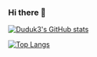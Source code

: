 ### Hi there 👋

<!--
**duduk3/duduk3** is a ✨ _special_ ✨ repository because its `README.md` (this file) appears on your GitHub profile.

Here are some ideas to get you started:

- 🔭 I’m currently working on ...
- 🌱 I’m currently learning ...
- 👯 I’m looking to collaborate on ...
- 🤔 I’m looking for help with ...
- 💬 Ask me about ...
- 📫 How to reach me: ...
- 😄 Pronouns: ...
- ⚡ Fun fact: ...
-->
[![Duduk3's GitHub stats](https://github-readme-stats.vercel.app/api?username=duduk3&show_icons=true&theme=dark&count_private=true)](https://github.com/duduk3/github-readme-stats)

[![Top Langs](https://github-readme-stats.vercel.app/api/top-langs/?username=duduk3&layout=compact)](https://github.com/duduk3/github-readme-stats)
